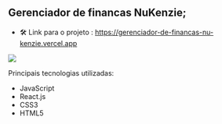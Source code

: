 ## Gerenciador de financas NuKenzie; 

-  🛠 Link para o projeto :  https://gerenciador-de-financas-nu-kenzie.vercel.app


<img src= "https://user-images.githubusercontent.com/102775805/214931459-299143c2-b5a5-4bf8-af53-5fc6445d46d6.png"/>



Principais tecnologias utilizadas: 
-  JavaScript
-  React.js
-  CSS3 
-  HTML5
